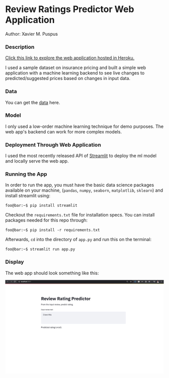 # Review Ratings Predictor Web Application
Author: Xavier M. Puspus

### Description

[Click this link to explore the web application hosted in Heroku.](https://review-rating-predictor.herokuapp.com/)  


I used a sample dataset on insurance pricing and built a simple web application with a machine learning backend to see live changes to predicted/suggested prices based on changes in input data.

### Data

You can get the [data](https://www.kaggle.com/nicapotato/guided-numeric-and-text-exploration-e-commerce/data) here.
 
### Model

I only used a low-order machine learning technique for demo purposes. The web app's backend can work for more complex models.

### Deployment Through Web Application

I used the most recently released API of [Streamlit](https://streamlit.io) to deploy the ml model and locally serve the web app.

### Running the App

In order to run the app, you must have the basic data science packages available on your machine, (`pandas`, `numpy`, `seaborn`, `matplotlib`, `sklearn`) and install streamlit using:  

```console
foo@bar:~$ pip install streamlit
```

Checkout the `requirements.txt` file for installation specs. You can install packages needed for this repo through:

```console
foo@bar:~$ pip install -r requirements.txt
```

Afterwards, `cd` into the directory of `app.py` and run this on the terminal:  

```console
foo@bar:~$ streamlit run app.py
```

### Display

The web app should look something like this:

![Sample image of the review ratings predictor web application.](review_ratings_image.png)